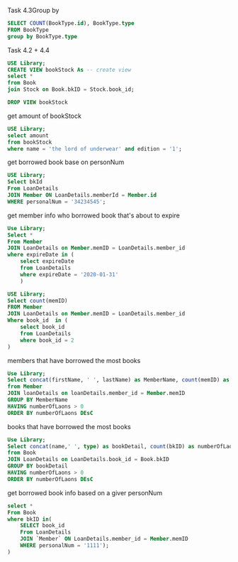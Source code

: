 Task 4.3Group by
```sql
SELECT COUNT(BookType.id), BookType.type
FROM BookType
group by BookType.type
```

Task 4.2 + 4.4 
```sql
USE Library;
CREATE VIEW bookStock As -- create view
select * 
from Book
join Stock on Book.bkID = Stock.book_id;

DROP VIEW bookStock
```

get amount of bookStock
```sql
USE Library;
select amount
from bookStock
where name = 'the lord of underwear' and edition = '1';
```

get borrowed book base on personNum
```sql
USE Library;
Select bkId
From LoanDetails
JOIN Member ON LoanDetails.memberId = Member.id
WHERE personalNum = '34234545';
```

get member info who borrowed book that's about to expire
``` sql
Use Library;
Select *
From Member
JOIN LoanDetails on Member.memID = LoanDetails.member_id
where expireDate in (
	select expireDate
    from LoanDetails
	where expireDate = '2020-01-31'
    )
```

``` sql
USE Library;
Select count(memID)
FROM Member
JOIN LoanDetails on Member.memID = LoanDetails.member_id
Where book_id  in (
	select book_id
    from LoanDetails
    where book_id = 2
)
```

members that have borrowed the most books
``` sql
Use Library;
Select concat(firstName, ' ', lastName) as MemberName, count(memID) as numberOfLaons
from Member
JOIN loanDetails on loanDetails.member_id = Member.memID
GROUP BY MemberName
HAVING numberOfLaons > 0
ORDER BY numberOfLaons DEsC

```
books that have borrowed the most books
``` sql
Use Library;
Select concat(name,' ', type) as bookDetail, count(bkID) as numberOfLaons
from Book
JOIN LoanDetails on LoanDetails.book_id = Book.bkID
GROUP BY bookDetail
HAVING numberOfLaons > 0
ORDER BY numberOfLaons DEsC

```
get borrowed book info based on a giver personNum
``` sql
select *
From Book
where bkID in(
    SELECT book_id
    From LoanDetails
    JOIN `Member` ON LoanDetails.member_id = Member.memID
    WHERE personalNum = '1111');
)

```